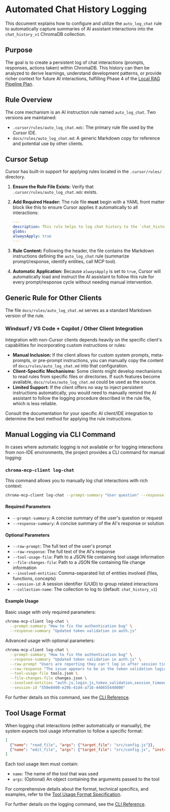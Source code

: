 # Automated Chat History Logging

This document explains how to configure and utilize the `auto_log_chat` rule to automatically capture summaries of AI assistant interactions into the `chat_history_v1` ChromaDB collection.

## Purpose

The goal is to create a persistent log of chat interactions (prompts, responses, actions taken) within ChromaDB. This history can then be analyzed to derive learnings, understand development patterns, or provide richer context for future AI interactions, fulfilling Phase 4 of the [Local RAG Pipeline Plan](../refactoring/local_rag_pipeline_plan_v4.md).

## Rule Overview

The core mechanism is an AI instruction rule named `auto_log_chat`. Two versions are maintained:

- `.cursor/rules/auto_log_chat.mdc`: The primary rule file used by the Cursor IDE.
- `docs/rules/auto_log_chat.md`: A generic Markdown copy for reference and potential use by other clients.

## Cursor Setup

Cursor has built-in support for applying rules located in the `.cursor/rules/` directory.

1. **Ensure the Rule File Exists:** Verify that `.cursor/rules/auto_log_chat.mdc` exists.
2. **Add Required Header:** The rule file **must** begin with a YAML front matter block like this to ensure Cursor applies it automatically to all interactions:

    ```yaml
    ---
    description: This rule helps to log chat history to the `chat_history_v1` collection
    globs:
    alwaysApply: true
    ---
    ```

3. **Rule Content:** Following the header, the file contains the Markdown instructions defining the `auto_log_chat` rule (summarize prompt/response, identify entities, call MCP tool).
4. **Automatic Application:** Because `alwaysApply` is set to `true`, Cursor will automatically load and instruct the AI assistant to follow this rule for every prompt/response cycle without needing manual intervention.

## Generic Rule for Other Clients

The file `docs/rules/auto_log_chat.md` serves as a standard Markdown version of the rule.

### Windsurf / VS Code + Copilot / Other Client Integration

Integration with non-Cursor clients depends heavily on the specific client's capabilities for incorporating custom instructions or rules:

- **Manual Inclusion:** If the client allows for custom system prompts, meta-prompts, or pre-prompt instructions, you can manually copy the content of `docs/rules/auto_log_chat.md` into that configuration.
- **Client-Specific Mechanisms:** Some clients might develop mechanisms to read rules from specific files or directories. If such features become available, `docs/rules/auto_log_chat.md` could be used as the source.
- **Limited Support:** If the client offers no way to inject persistent instructions automatically, you would need to manually remind the AI assistant to follow the logging procedure described in the rule file, which is less reliable.

Consult the documentation for your specific AI client/IDE integration to determine the best method for applying the rule instructions.

## Manual Logging via CLI Command

In cases where automatic logging is not available or for logging interactions from non-IDE environments, the project provides a CLI command for manual logging:

### `chroma-mcp-client log-chat`

This command allows you to manually log chat interactions with rich context:

```bash
chroma-mcp-client log-chat --prompt-summary "User question" --response-summary "AI response"
```

#### Required Parameters

- `--prompt-summary`: A concise summary of the user's question or request
- `--response-summary`: A concise summary of the AI's response or solution

#### Optional Parameters

- `--raw-prompt`: The full text of the user's prompt
- `--raw-response`: The full text of the AI's response
- `--tool-usage-file`: Path to a JSON file containing tool usage information
- `--file-changes-file`: Path to a JSON file containing file change information
- `--involved-entities`: Comma-separated list of entities involved (files, functions, concepts)
- `--session-id`: A session identifier (UUID) to group related interactions
- `--collection-name`: The collection to log to (default: `chat_history_v1`)

#### Example Usage

Basic usage with only required parameters:

```bash
chroma-mcp-client log-chat \
  --prompt-summary "How to fix the authentication bug" \
  --response-summary "Updated token validation in auth.js"
```

Advanced usage with optional parameters:

```bash
chroma-mcp-client log-chat \
  --prompt-summary "How to fix the authentication bug" \
  --response-summary "Updated token validation in auth.js" \
  --raw-prompt "Users are reporting they can't log in after session timeout" \
  --raw-response "The issue appears to be in the token validation logic. I've updated auth.js to properly check expiration times." \
  --tool-usage-file tools.json \
  --file-changes-file changes.json \
  --involved-entities "auth.js,login.js,token_validation,session_timeout" \
  --session-id "550e8400-e29b-41d4-a716-446655440000"
```

For further details on this command, see the [CLI Reference](../scripts/chroma-mcp-client.md#log-chat).

## Tool Usage Format

When logging chat interactions (either automatically or manually), the system expects tool usage information to follow a specific format:

```json
[
  {"name": "read_file", "args": {"target_file": "src/config.js"}},
  {"name": "edit_file", "args": {"target_file": "src/config.js", "instructions": "Update JWT settings"}}
]
```

Each tool usage item must contain:

- `name`: The name of the tool that was used
- `args`: (Optional) An object containing the arguments passed to the tool

For comprehensive details about the format, technical specifics, and examples, refer to the [Tool Usage Format Specification](../usage/tool_usage_format.md).

For further details on the logging command, see the [CLI Reference](../scripts/chroma-mcp-client.md#log-chat).
